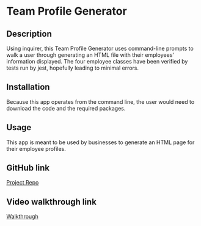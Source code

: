 # Team Profile Generator

## Description
Using inquirer, this Team Profile Generator uses command-line prompts to walk a user through generating an HTML file with their employees' information displayed. The four employee classes have been verified by tests run by jest, hopefully leading to minimal errors.

## Installation
Because this app operates from the command line, the user would need to download the code and the required packages.

## Usage
This app is meant to be used by businesses to generate an HTML page for their employee profiles.

## GitHub link
[Project Repo](https://github.com/caitlinparsons25/team-profile-generator)

## Video walkthrough link
[Walkthrough](https://drive.google.com/file/d/1na7qYF-rOz8-fbuRVWW3fLPIDoFsDGGJ/view?usp=sharing)
